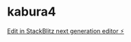 # kabura4

[Edit in StackBlitz next generation editor ⚡️](https://stackblitz.com/~/github.com/Miladebrahiem/kabura4)